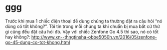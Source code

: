 # ggg
Trước khi mua 1 chiếc điện thoại để dùng chúng ta thường đặt ra câu hỏi “nó dùng có tốt không?”. Tôi tin trong mỗi chúng ta khi chuẩn bị mua bất cứ thứ gì cũng đều đặt câu hỏi đó. Vậy với chiếc Zenfone Go 4.5 thì sao, nó có tốt hay không?: http://www.xn--thngtinsha-obbe5050h.vn/2016/05/zenfone-go-45-dung-co-tot-khong.html
